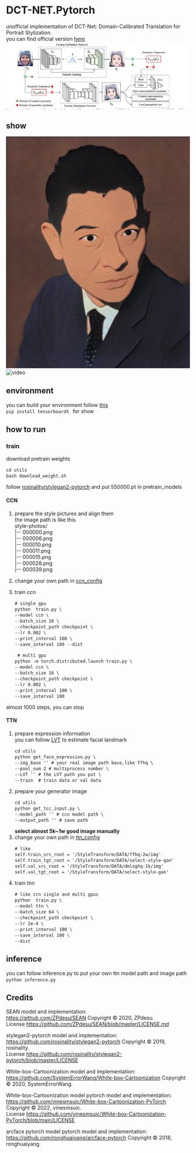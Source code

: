 # DCT-NET.Pytorch
unofficial implementation of DCT-Net: Domain-Calibrated Translation for Portrait Stylization.<br>
you can find official version [here](https://github.com/menyifang/DCT-Net)
![](assets/net.png)

## show
![img](assets/ldh.png)
![video](assets/xcaq.gif)

## environment
you can build your environment follow [this](https://github.com/rosinality/stylegan2-pytorch)<br>
```pip install tensorboardX ``` for show

## how to run
### train
download pretrain weights<br>

```shell
cd utils
bash download_weight.sh
```
follow [rosinality/stylegan2-pytorch](https://github.com/rosinality/stylegan2-pytorch) and put 550000.pt in pretrain_models
#### CCN
1. prepare the style pictures and align them<br>
    the image path is like this<br>
    style-photos/<br>
    |-- 000000.png<br>
    |-- 000006.png<br>
    |-- 000010.png<br>
    |-- 000011.png<br>
    |-- 000015.png<br>
    |-- 000028.png<br>
    |-- 000039.png<br>
2. change your own path in [ccn_config](./model/styleganModule/config.py#L7)
3. train ccn<br>
    
     ```shell
     # single gpu
     python  train.py \
     --model ccn \
    --batch_size 16 \
    --checkpoint_path checkpoint \
    --lr 0.002 \
    --print_interval 100 \
    --save_interval 100 --dist 
    ```

    ```shell
     # multi gpu
    python -m torch.distributed.launch train.py \
    --model ccn \
    --batch_size 16 \
    --checkpoint_path checkpoint \
    --lr 0.002 \
    --print_interval 100 \
    --save_interval 100 
    ```
almost 1000 steps, you can stop
#### TTN
1. prepare expression information<br>
you can follow [LVT](https://github.com/LeslieZhoa/LVT) to estimate facial landmark<br>
    ```shell
    cd utils
    python get_face_expression.py \
    --img_base '' # your real image path base,like ffhq \
    --pool_num 2 # multiprocess number \
    --LVT '' # the LVT path you put \
    --train  # train data or val data
    ```
2. prepare your generator image<br>
    ```shell
    cd utils
    python get_tcc_input.py \
    --model_path '' # ccn model path \
    --output_path '' # save path
    ```
    __select almost 5k~1w good image manually__
3. change your own path in [ttn_config](./model/Pix2PixModule/config.py#21)
    ```shell
    # like
    self.train_src_root = '/StyleTransform/DATA/ffhq-2w/img'
    self.train_tgt_root = '/StyleTransform/DATA/select-style-gan'
    self.val_src_root = '/StyleTransform/DATA/dmloghq-1k/img'
    self.val_tgt_root = '/StyleTransform/DATA/select-style-gan'
    ```
4. train tnn
    ```shell
    # like ccn single and multi gpus
    python  train.py \
    --model ttn \
    --batch_size 64 \
    --checkpoint_path checkpoint \
    --lr 2e-4 \
    --print_interval 100 \
    --save_interval 100 \
    --dist
    ```
## inference
you can follow inference.py to put your own ttn model path and image path<br>
```python inference.py```

## Credits
SEAN model and implementation:<br>
https://github.com/ZPdesu/SEAN Copyright © 2020, ZPdesu.<br>
License https://github.com/ZPdesu/SEAN/blob/master/LICENSE.md

stylegan2-pytorch model and implementation:<br>
https://github.com/rosinality/stylegan2-pytorch Copyright © 2019, rosinality.<br>
License https://github.com/rosinality/stylegan2-pytorch/blob/master/LICENSE

White-box-Cartoonization model and implementation:<br>
https://github.com/SystemErrorWang/White-box-Cartoonization Copyright © 2020, SystemErrorWang.<br>

White-box-Cartoonization model pytorch model and implementation:<br>
https://github.com/vinesmsuic/White-box-Cartoonization-PyTorch Copyright © 2022, vinesmsuic.<br>
License https://github.com/vinesmsuic/White-box-Cartoonization-PyTorch/blob/main/LICENSE

arcface pytorch model pytorch model and implementation:<br>
https://github.com/ronghuaiyang/arcface-pytorch Copyright © 2018, ronghuaiyang.<br>



